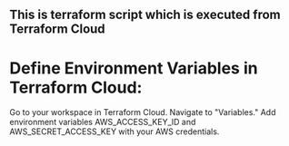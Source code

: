 ## This is terraform script which is executed from Terraform Cloud

# Define Environment Variables in Terraform Cloud:
Go to your workspace in Terraform Cloud.
Navigate to "Variables."
Add environment variables AWS_ACCESS_KEY_ID and AWS_SECRET_ACCESS_KEY with your AWS credentials.
